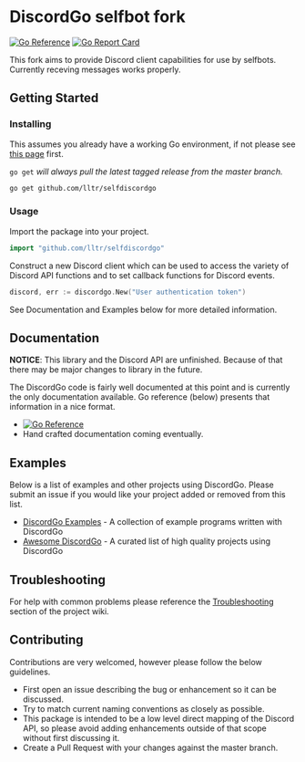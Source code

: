 # DiscordGo selfbot fork

[![Go Reference](https://pkg.go.dev/badge/github.com/lltr/selfdiscordgo.svg)](https://pkg.go.dev/github.com/bwmarrin/discordgo) [![Go Report Card](https://goreportcard.com/badge/github.com/lltr/selfdiscordgo)](https://goreportcard.com/report/github.com/bwmarrin/discordgo)

This fork aims to provide Discord client capabilities for use by selfbots. Currently receving messages works properly.

## Getting Started

### Installing

This assumes you already have a working Go environment, if not please see
[this page](https://golang.org/doc/install) first.

`go get` *will always pull the latest tagged release from the master branch.*

```sh
go get github.com/lltr/selfdiscordgo
```

### Usage

Import the package into your project.

```go
import "github.com/lltr/selfdiscordgo"
```

Construct a new Discord client which can be used to access the variety of 
Discord API functions and to set callback functions for Discord events.

```go
discord, err := discordgo.New("User authentication token")
```

See Documentation and Examples below for more detailed information.


## Documentation

**NOTICE**: This library and the Discord API are unfinished.
Because of that there may be major changes to library in the future.

The DiscordGo code is fairly well documented at this point and is currently
the only documentation available. Go reference (below) presents that information in a nice format.

- [![Go Reference](https://pkg.go.dev/badge/github.com/bwmarrin/discordgo.svg)](https://pkg.go.dev/github.com/bwmarrin/discordgo) 
- Hand crafted documentation coming eventually.


## Examples

Below is a list of examples and other projects using DiscordGo.  Please submit 
an issue if you would like your project added or removed from this list. 

- [DiscordGo Examples](https://github.com/bwmarrin/discordgo/tree/master/examples) - A collection of example programs written with DiscordGo
- [Awesome DiscordGo](https://github.com/bwmarrin/discordgo/wiki/Awesome-DiscordGo) - A curated list of high quality projects using DiscordGo

## Troubleshooting
For help with common problems please reference the 
[Troubleshooting](https://github.com/bwmarrin/discordgo/wiki/Troubleshooting) 
section of the project wiki.


## Contributing
Contributions are very welcomed, however please follow the below guidelines.

- First open an issue describing the bug or enhancement so it can be
discussed.  
- Try to match current naming conventions as closely as possible.  
- This package is intended to be a low level direct mapping of the Discord API, 
so please avoid adding enhancements outside of that scope without first 
discussing it.
- Create a Pull Request with your changes against the master branch.